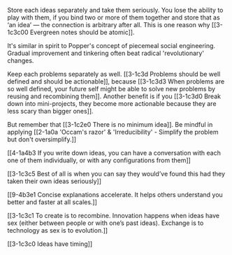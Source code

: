 Store each ideas separately and take them seriously. You lose the ability to play with them, if you bind two or more of them together and store that as ‘an idea’ — the connection is arbitrary after all. This is one reason why [[3-1c3c00 Evergreen notes should be atomic]].

It's similar in spirit to Popper's concept of piecemeal social engineering. Gradual improvement and tinkering often beat radical 'revolutionary' changes.

Keep each problems separately as well. [[3-1c3d Problems should be well defined and should be actionable]], because [[3-1c3d3 When problems are so well defined, your future self might be able to solve new problems by reusing and recombining them]]. Another benefit is if you [[3-1c3d0 Break down into mini-projects, they become more actionable because they are less scary than bigger ones]].

But remember that [[3-1c2e0 There is no minimum idea]]. Be mindful in applying [[2-1a0a 'Occam's razor' & 'Irreducibility' - Simplify the problem but don't oversimplify.]]

[[4-1a4b3 If you write down ideas, you can have a conversation with each one of them individually, or with any configurations from them]]

[[3-1c3c5 Best of all is when you can say they would’ve found this had they taken their own ideas seriously]]

[[9-4b3e1 Concise explanations accelerate. It helps others understand you better and faster at all scales.]]

[[3-1c3c1 To create is to recombine. Innovation happens when ideas have sex (either between people or with one’s past ideas). Exchange is to technology as sex is to evolution.]]

[[3-1c3c0 Ideas have timing]]


